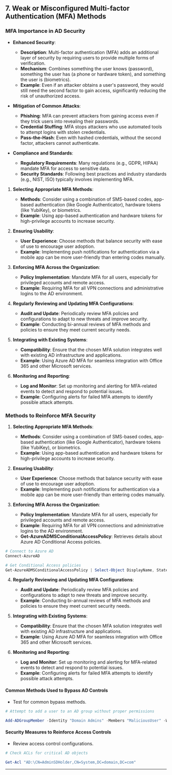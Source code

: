 ## 7. **Weak or Misconfigured Multi-factor Authentication (MFA) Methods**

### MFA Importance in AD Security

- **Enhanced Security**:
  - **Description**: Multi-factor authentication (MFA) adds an additional layer of security by requiring users to provide multiple forms of verification.
  - **Mechanism**: Combines something the user knows (password), something the user has (a phone or hardware token), and something the user is (biometrics).
  - **Example**: Even if an attacker obtains a user's password, they would still need the second factor to gain access, significantly reducing the risk of unauthorized access.

- **Mitigation of Common Attacks**:
  - **Phishing**: MFA can prevent attackers from gaining access even if they trick users into revealing their passwords.
  - **Credential Stuffing**: MFA stops attackers who use automated tools to attempt logins with stolen credentials.
  - **Pass-the-Hash**: Even with hashed credentials, without the second factor, attackers cannot authenticate.

- **Compliance and Standards**:
  - **Regulatory Requirements**: Many regulations (e.g., GDPR, HIPAA) mandate MFA for access to sensitive data.
  - **Security Standards**: Following best practices and industry standards (e.g., NIST, ISO) typically involves implementing MFA.

1. **Selecting Appropriate MFA Methods**:
   - **Methods**: Consider using a combination of SMS-based codes, app-based authentication (like Google Authenticator), hardware tokens (like YubiKey), or biometrics.
   - **Example**: Using app-based authentication and hardware tokens for high-privilege accounts to increase security.

2. **Ensuring Usability**:
   - **User Experience**: Choose methods that balance security with ease of use to encourage user adoption.
   - **Example**: Implementing push notifications for authentication via a mobile app can be more user-friendly than entering codes manually.

3. **Enforcing MFA Across the Organization**:
   - **Policy Implementation**: Mandate MFA for all users, especially for privileged accounts and remote access.
   - **Example**: Requiring MFA for all VPN connections and administrative logins to the AD environment.

4. **Regularly Reviewing and Updating MFA Configurations**:
   - **Audit and Update**: Periodically review MFA policies and configurations to adapt to new threats and improve security.
   - **Example**: Conducting bi-annual reviews of MFA methods and policies to ensure they meet current security needs.

5. **Integrating with Existing Systems**:
   - **Compatibility**: Ensure that the chosen MFA solution integrates well with existing AD infrastructure and applications.
   - **Example**: Using Azure AD MFA for seamless integration with Office 365 and other Microsoft services.

6. **Monitoring and Reporting**:
   - **Log and Monitor**: Set up monitoring and alerting for MFA-related events to detect and respond to potential issues.
   - **Example**: Configuring alerts for failed MFA attempts to identify possible attack attempts.

### Methods to Reinforce MFA Security
1. **Selecting Appropriate MFA Methods**:
   - **Methods**: Consider using a combination of SMS-based codes, app-based authentication (like Google Authenticator), hardware tokens (like YubiKey), or biometrics.
   - **Example**: Using app-based authentication and hardware tokens for high-privilege accounts to increase security.

2. **Ensuring Usability**:
   - **User Experience**: Choose methods that balance security with ease of use to encourage user adoption.
   - **Example**: Implementing push notifications for authentication via a mobile app can be more user-friendly than entering codes manually.

3. **Enforcing MFA Across the Organization**:
   - **Policy Implementation**: Mandate MFA for all users, especially for privileged accounts and remote access.
   - **Example**: Requiring MFA for all VPN connections and administrative logins to the AD environment.
   - **Get-AzureADMSConditionalAccessPolicy**: Retrieves details about Azure AD Conditional Access policies.
  ```powershell
  # Connect to Azure AD
  Connect-AzureAD

  # Get Conditional Access policies
  Get-AzureADMSConditionalAccessPolicy | Select-Object DisplayName, State, Conditions, GrantControls | Format-Table -AutoSize
  ```


4. **Regularly Reviewing and Updating MFA Configurations**:
   - **Audit and Update**: Periodically review MFA policies and configurations to adapt to new threats and improve security.
   - **Example**: Conducting bi-annual reviews of MFA methods and policies to ensure they meet current security needs.

5. **Integrating with Existing Systems**:
   - **Compatibility**: Ensure that the chosen MFA solution integrates well with existing AD infrastructure and applications.
   - **Example**: Using Azure AD MFA for seamless integration with Office 365 and other Microsoft services.

6. **Monitoring and Reporting**:
   - **Log and Monitor**: Set up monitoring and alerting for MFA-related events to detect and respond to potential issues.
   - **Example**: Configuring alerts for failed MFA attempts to identify possible attack attempts.



#### **Common Methods Used to Bypass AD Controls**

- Test for common bypass methods.

```powershell
# Attempt to add a user to an AD group without proper permissions

Add-ADGroupMember -Identity "Domain Admins" -Members "MaliciousUser" -WhatIf
```

#### **Security Measures to Reinforce Access Controls**

- Review access control configurations.

```powershell
# Check ACLs for critical AD objects

Get-Acl "AD:\CN=AdminSDHolder,CN=System,DC=domain,DC=com"
```

---

